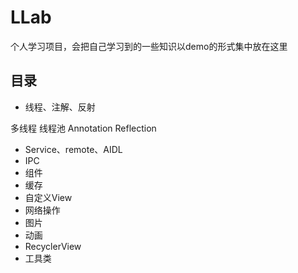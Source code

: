# LLab
个人学习项目，会把自己学习到的一些知识以demo的形式集中放在这里

## 目录

* 线程、注解、反射

多线程
线程池
Annotation
Reflection

* Service、remote、AIDL
* IPC
* 组件
* 缓存
* 自定义View
* 网络操作
* 图片
* 动画
* RecyclerView
* 工具类
